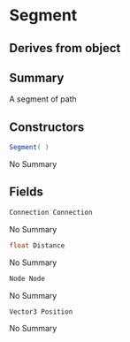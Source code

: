 # Segment

## Derives from object

## Summary

A segment of path
## Constructors

```c#
Segment( ) 
```
No Summary
## Fields

```c#
Connection Connection
```
No Summary
```c#
float Distance
```
No Summary
```c#
Node Node
```
No Summary
```c#
Vector3 Position
```
No Summary
